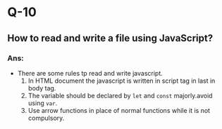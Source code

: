 # Q-10
##  How to read and write a file using JavaScript?
### Ans:
- There are some rules tp read and write javascript.
    1. In HTML document the javascript is written in script tag in last in body tag.
    2. The variable should be declared by `let` and `const` majorly.avoid using `var`.
    3. Use arrow functions in place of normal functions while it is not compulsory.